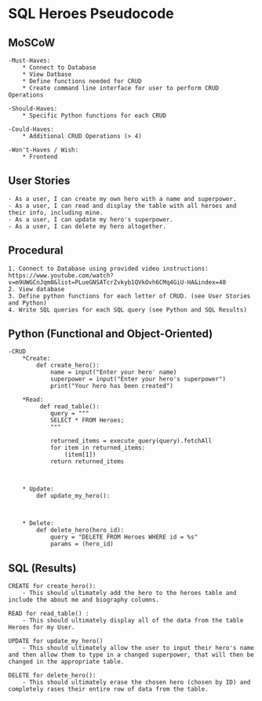 # SQL Heroes Pseudocode

## MoSCoW
    -Must-Haves: 
        * Connect to Database
        * View Datbase
        * Define functions needed for CRUD
        * Create command line interface for user to perform CRUD   Operations

    -Should-Haves:
        * Specific Python functions for each CRUD

    -Could-Haves:
        * Additional CRUD Operations (> 4)

    -Won't-Haves / Wish:
        * Frontend


## User Stories
    - As a user, I can create my own hero with a name and superpower.
    - As a user, I can read and display the table with all heroes and their info, including mine.
    - As a user, I can update my hero's superpower.
    - As a user, I can delete my hero altogether.



## Procedural

    1. Connect to Database using provided video instructions: https://www.youtube.com/watch?v=m9UWGCnJqm0&list=PLueGNSATcrZvkyb1QVkOvh6CMq4GiU-HA&index=40
    2. View database
    3. Define python functions for each letter of CRUD. (see User Stories and Python)
    4. Write SQL queries for each SQL query (see Python and SQL Results)

## Python (Functional and Object-Oriented)
    -CRUD
        *Create: 
            def create_hero():
                name = input("Enter your hero' name)
                superpower = input("Enter your hero's superpower")
                print("Your hero has been created")
        
        *Read:
             def read_table():
                query = """
                SELECT * FROM Heroes;
                """

                returned_items = execute_query(query).fetchAll
                for item in returned_items:
                    (item[1])
                return returned_items



        * Update:
            def update_my_hero():



        * Delete:
            def delete_hero(hero_id):
                query = "DELETE FROM Heroes WHERE id = %s"
                params = (hero_id)


## SQL (Results)

    CREATE for create_hero():
        - This should ultimately add the hero to the heroes table and include the about me and biography columns.

    READ for read_table() :
        - This should ultimately display all of the data from the table Heroes for my User.

    UPDATE for update_my_hero()
        - This should ultimately allow the user to input their hero's name and then allow them to type in a changed superpower, that will then be changed in the appropriate table.

    DELETE for delete_hero():
        - This should ultimately erase the chosen hero (chosen by ID) and completely rases their entire row of data from the table.

       



